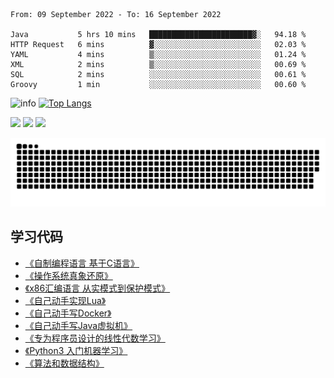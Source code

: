 <!--START_SECTION:waka-->

```text
From: 09 September 2022 - To: 16 September 2022

Java           5 hrs 10 mins   ███████████████████████▓░   94.18 %
HTTP Request   6 mins          ▓░░░░░░░░░░░░░░░░░░░░░░░░   02.03 %
YAML           4 mins          ▒░░░░░░░░░░░░░░░░░░░░░░░░   01.24 %
XML            2 mins          ▒░░░░░░░░░░░░░░░░░░░░░░░░   00.69 %
SQL            2 mins          ░░░░░░░░░░░░░░░░░░░░░░░░░   00.61 %
Groovy         1 min           ░░░░░░░░░░░░░░░░░░░░░░░░░   00.60 %
```

<!--END_SECTION:waka-->

![info](https://github-readme-stats.vercel.app/api?username=chenlingmin&show_icons=true&count_private=true&hide=prs&theme=default_repocard)
[![Top Langs](https://github-readme-stats.vercel.app/api/top-langs/?username=chenlingmin&layout=compact)](https://github.com/anuraghazra/github-readme-stats)


[![](https://img.shields.io/badge/OS-Arch%20Linux-33aadd?style=flat-square&logo=arch-linux&logoColor=ffffff)](https://www.archlinux.org/)
[![](https://img.shields.io/badge/macOS-Hackintosh-292e33?style=flat-square&logo=apple&logoColor=ffffff)](https://www.tonymacx86.com/)
![](https://visitor-badge.glitch.me/badge?page_id=CasterWx.readme)

![](https://raw.githubusercontent.com/chenlingmin/chenlingmin/main/assets/github-contribution-grid-snake.svg)  

## 学习代码

* [《自制编程语言 基于C语言》](https://github.com/chenlingmin/sparrow)
* [《操作系统真象还原》](https://github.com/chenlingmin/os-learn)
* [《x86汇编语言 从实模式到保护模式》](https://github.com/chenlingmin/x86_assembly)
* [《自己动手实现Lua》](https://github.com/chenlingmin/luago)
* [《自己动手写Docker》](https://github.com/chenlingmin/mydocker)
* [《自己动手写Java虚拟机》](https://github.com/chenlingmin/jvmgo)
* [《专为程序员设计的线性代数学习》](https://github.com/chenlingmin/Play-with-Linear-Algebra)
* [《Python3 入门机器学习》](https://github.com/chenlingmin/python3-ml)
* [《算法和数据结构》](https://github.com/chenlingmin/algorithms)
